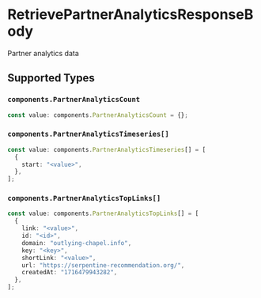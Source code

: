 # RetrievePartnerAnalyticsResponseBody

Partner analytics data


## Supported Types

### `components.PartnerAnalyticsCount`

```typescript
const value: components.PartnerAnalyticsCount = {};
```

### `components.PartnerAnalyticsTimeseries[]`

```typescript
const value: components.PartnerAnalyticsTimeseries[] = [
  {
    start: "<value>",
  },
];
```

### `components.PartnerAnalyticsTopLinks[]`

```typescript
const value: components.PartnerAnalyticsTopLinks[] = [
  {
    link: "<value>",
    id: "<id>",
    domain: "outlying-chapel.info",
    key: "<key>",
    shortLink: "<value>",
    url: "https://serpentine-recommendation.org/",
    createdAt: "1716479943282",
  },
];
```

